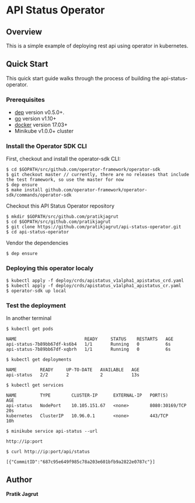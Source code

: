 # API Status Operator

## Overview

This is a simple example of deploying rest api using operator in kubernetes.

## Quick Start

This quick start guide walks through the process of building the api-status-operator.

### Prerequisites


- [dep](https://golang.github.io/dep/docs/installation.html) version v0.5.0+.
- [go](https://golang.org/dl/) version v1.10+
- [docker](https://docs.docker.com/install/) version 17.03+
- Minikube v1.0.0+ cluster

### Install the Operator SDK CLI

First, checkout and install the operator-sdk CLI:

```
$ cd $GOPATH/src/github.com/operator-framework/operator-sdk
$ git checkout master // currently, there are no releases that include the test framework, so use the master for now
$ dep ensure
$ make install github.com/operator-framework/operator-sdk/commands/operator-sdk
```

Checkout this API Status Operator repository

```
$ mkdir $GOPATH/src/github.com/pratikjagrut
$ cd $GOPATH/src/github.com/pratikjagrut
$ git clone https://github.com/pratikjagrut/api-status-operator.git
$ cd api-status-operator
```

Vendor the dependencies

```
$ dep ensure
```

### Deploying this operator localy

```
$ kubectl apply -f deploy/crds/apistatus_v1alpha1_apistatus_crd.yaml
$ kubectl apply -f deploy/crds/apistatus_v1alpha1_apistatus_cr.yaml
$ operator-sdk up local
```
### Test the deployment
In another terminal
```
$ kubectl get pods

NAME                          READY     STATUS    RESTARTS   AGE
api-status-7b89bb67df-ks6b4   1/1       Running   0          6s
api-status-7b89bb67df-xqbrh   1/1       Running   0          6s
```
```
$ kubectl get deployments

NAME         READY     UP-TO-DATE   AVAILABLE   AGE
api-status   2/2       2            2           13s
```
```
$ kubectl get services

NAME         TYPE        CLUSTER-IP      EXTERNAL-IP   PORT(S)          AGE
api-status   NodePort    10.105.151.67   <none>        8080:30169/TCP   20s
kubernetes   ClusterIP   10.96.0.1       <none>        443/TCP          10h
```

```
$ minikube service api-status --url

http://ip:port
```

```
$ curl http://ip:port/api/status

[{"CommitID":"687c95e649f985c78a203e601bfb9a2822e0787c"}]
```

## Author

**Pratik Jagrut**
